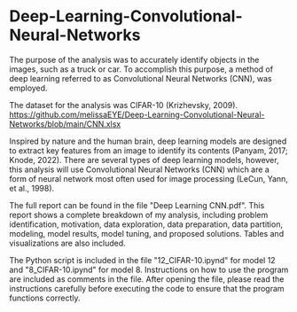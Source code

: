 # Deep-Learning-Convolutional-Neural-Networks

The purpose of the analysis was to accurately identify objects in the images, such as a truck or car. To accomplish this purpose, a method of deep learning referred to as Convolutional Neural Networks (CNN), was employed. 

 The dataset for the analysis was CIFAR-10 (Krizhevsky, 2009). https://github.com/melissaEYE/Deep-Learning-Convolutional-Neural-Networks/blob/main/CNN.xlsx
 
 Inspired by nature and the human brain, deep learning models are designed to extract key features from an image to identify its contents (Panyam, 2017; Knode, 2022).  There are several types of deep learning models, however, this analysis will use Convolutional Neural Networks (CNN) which are a form of neural network most often used for image processing (LeCun, Yann, et al., 1998). 
 
 The full report can be found in the file "Deep Learning CNN.pdf". This report shows a complete breakdown of my analysis, including problem identification, motivation, data exploration, data preparation, data partition, modeling, model results, model tuning, and proposed solutions. Tables and visualizations are also included.

The Python script is included in the file "12_CIFAR-10.ipynd" for model 12 and "8_CIFAR-10.ipynd" for model 8. Instructions on how to use the program are included as comments in the file. After opening the file, please read the instructions carefully before executing the code to ensure that the program functions correctly.
